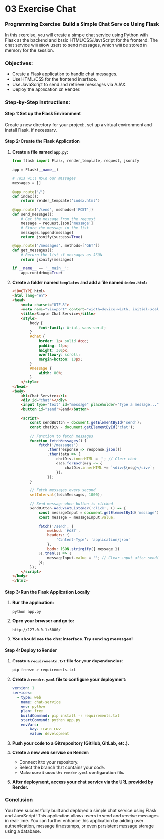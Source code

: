 # 03 Exercise Chat
### Programming Exercise: Build a Simple Chat Service Using Flask

In this exercise, you will create a simple chat service using Python with Flask as the backend and basic HTML/CSS/JavaScript for the frontend. The chat service will allow users to send messages, which will be stored in memory for the session.

### Objectives:
- Create a Flask application to handle chat messages.
- Use HTML/CSS for the frontend interface.
- Use JavaScript to send and retrieve messages via AJAX.
- Deploy the application on Render.

### Step-by-Step Instructions:

#### Step 1: Set up the Flask Environment

Create a new directory for your project:, set up a virtual environment and install Flask, if necessary.

#### Step 2: Create the Flask Application

1. **Create a file named `app.py`:**
   ```python
   from flask import Flask, render_template, request, jsonify

   app = Flask(__name__)

   # This will hold our messages
   messages = []

   @app.route('/')
   def index():
       return render_template('index.html')

   @app.route('/send', methods=['POST'])
   def send_message():
       # Get the message from the request
       message = request.json['message']
       # Store the message in the list
       messages.append(message)
       return jsonify(success=True)

   @app.route('/messages', methods=['GET'])
   def get_messages():
       # Return the list of messages as JSON
       return jsonify(messages)

   if __name__ == '__main__':
       app.run(debug=True)
   ```

2. **Create a folder named `templates` and add a file named `index.html`:**
   ```html
   <!DOCTYPE html>
   <html lang="en">
   <head>
       <meta charset="UTF-8">
       <meta name="viewport" content="width=device-width, initial-scale=1.0">
       <title>Simple Chat Service</title>
       <style>
           body {
               font-family: Arial, sans-serif;
           }
           #chat {
               border: 1px solid #ccc;
               padding: 10px;
               height: 300px;
               overflow-y: scroll;
               margin-bottom: 10px;
           }
           #message {
               width: 80%;
           }
       </style>
   </head>
   <body>
       <h1>Chat Service</h1>
       <div id="chat"></div>
       <input type="text" id="message" placeholder="Type a message..." />
       <button id="send">Send</button>

       <script>
           const sendButton = document.getElementById('send');
           const chatDiv = document.getElementById('chat');

           // Function to fetch messages
           function fetchMessages() {
               fetch('/messages')
                   .then(response => response.json())
                   .then(data => {
                       chatDiv.innerHTML = ''; // Clear chat
                       data.forEach(msg => {
                           chatDiv.innerHTML += `<div>${msg}</div>`;
                       });
                   });
           }

           // Fetch messages every second
           setInterval(fetchMessages, 1000);

           // Send message when button is clicked
           sendButton.addEventListener('click', () => {
               const messageInput = document.getElementById('message');
               const message = messageInput.value;

               fetch('/send', {
                   method: 'POST',
                   headers: {
                       'Content-Type': 'application/json'
                   },
                   body: JSON.stringify({ message })
               }).then(() => {
                   messageInput.value = ''; // Clear input after sending
               });
           });
       </script>
   </body>
   </html>
   ```

#### Step 3: Run the Flask Application Locally

1. **Run the application:**
   ```bash
   python app.py
   ```

2. **Open your browser and go to:**
   ```
   http://127.0.0.1:5000/
   ```

3. **You should see the chat interface. Try sending messages!**

#### Step 4: Deploy to Render

1. **Create a `requirements.txt` file for your dependencies:**
   ```bash
   pip freeze > requirements.txt
   ```

2. **Create a `render.yaml` file to configure your deployment:**
   ```yaml
   version: 1
   services:
     - type: web
       name: chat-service
       env: python
       plan: free
       buildCommand: pip install -r requirements.txt
       startCommand: python app.py
       envVars:
         - key: FLASK_ENV
           value: development
   ```

3. **Push your code to a Git repository (GitHub, GitLab, etc.).**

4. **Create a new web service on Render:**
   - Connect it to your repository.
   - Select the branch that contains your code.
   - Make sure it uses the `render.yaml` configuration file.

5. **After deployment, access your chat service via the URL provided by Render.**

### Conclusion

You have successfully built and deployed a simple chat service using Flask and JavaScript! This application allows users to send and receive messages in real-time. You can further enhance this application by adding user authentication, message timestamps, or even persistent message storage using a database.

